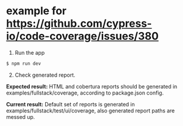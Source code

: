 # example for https://github.com/cypress-io/code-coverage/issues/380

1. Run the app
```sh
$ npm run dev
```
2. Check generated report.

**Expected result:**
HTML and cobertura reports should be generated in examples/fullstack/coverage, according to package.json config.

**Current result:**
Default set of reports is generated in examples/fullstack/test/ui/coverage, also generated report paths are messed up.
